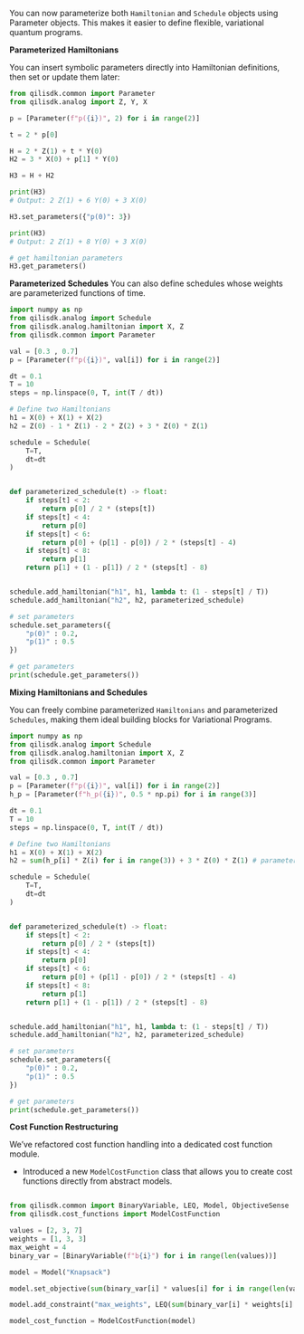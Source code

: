 You can now parameterize both ``Hamiltonian`` and ``Schedule`` objects using Parameter objects. This makes it easier to define flexible, variational quantum programs.

**Parameterized Hamiltonians**

You can insert symbolic parameters directly into Hamiltonian definitions, then set or update them later:

```python
from qilisdk.common import Parameter
from qilisdk.analog import Z, Y, X

p = [Parameter(f"p({i})", 2) for i in range(2)]

t = 2 * p[0]

H = 2 * Z(1) + t * Y(0) 
H2 = 3 * X(0) + p[1] * Y(0)

H3 = H + H2

print(H3) 
# Output: 2 Z(1) + 6 Y(0) + 3 X(0)

H3.set_parameters({"p(0)": 3})

print(H3) 
# Output: 2 Z(1) + 8 Y(0) + 3 X(0)

# get hamiltonian parameters
H3.get_parameters()
```

**Parameterized Schedules**
You can also define schedules whose weights are parameterized functions of time.

```python
import numpy as np
from qilisdk.analog import Schedule
from qilisdk.analog.hamiltonian import X, Z
from qilisdk.common import Parameter

val = [0.3 , 0.7]
p = [Parameter(f"p({i})", val[i]) for i in range(2)]

dt = 0.1
T = 10
steps = np.linspace(0, T, int(T / dt))

# Define two Hamiltonians
h1 = X(0) + X(1) + X(2)
h2 = Z(0) - 1 * Z(1) - 2 * Z(2) + 3 * Z(0) * Z(1)

schedule = Schedule(
    T=T,
    dt=dt
)


def parameterized_schedule(t) -> float:
    if steps[t] < 2:
        return p[0] / 2 * (steps[t])
    if steps[t] < 4:
        return p[0]
    if steps[t] < 6:
        return p[0] + (p[1] - p[0]) / 2 * (steps[t] - 4)
    if steps[t] < 8:
        return p[1]
    return p[1] + (1 - p[1]) / 2 * (steps[t] - 8)


schedule.add_hamiltonian("h1", h1, lambda t: (1 - steps[t] / T))
schedule.add_hamiltonian("h2", h2, parameterized_schedule)

# set parameters
schedule.set_parameters({
    "p(0)" : 0.2,
    "p(1)" : 0.5
})

# get parameters
print(schedule.get_parameters())
```

**Mixing Hamiltonians and Schedules**

You can freely combine parameterized ``Hamiltonians`` and parameterized ``Schedules``, making them ideal building blocks for Variational Programs.



```python
import numpy as np
from qilisdk.analog import Schedule
from qilisdk.analog.hamiltonian import X, Z
from qilisdk.common import Parameter

val = [0.3 , 0.7]
p = [Parameter(f"p({i})", val[i]) for i in range(2)]
h_p = [Parameter(f"h_p({i})", 0.5 * np.pi) for i in range(3)]

dt = 0.1
T = 10
steps = np.linspace(0, T, int(T / dt))

# Define two Hamiltonians
h1 = X(0) + X(1) + X(2)
h2 = sum(h_p[i] * Z(i) for i in range(3)) + 3 * Z(0) * Z(1) # parameterized hamiltonian

schedule = Schedule(
    T=T,
    dt=dt
)


def parameterized_schedule(t) -> float:
    if steps[t] < 2:
        return p[0] / 2 * (steps[t])
    if steps[t] < 4:
        return p[0]
    if steps[t] < 6:
        return p[0] + (p[1] - p[0]) / 2 * (steps[t] - 4)
    if steps[t] < 8:
        return p[1]
    return p[1] + (1 - p[1]) / 2 * (steps[t] - 8)


schedule.add_hamiltonian("h1", h1, lambda t: (1 - steps[t] / T))
schedule.add_hamiltonian("h2", h2, parameterized_schedule)

# set parameters
schedule.set_parameters({
    "p(0)" : 0.2,
    "p(1)" : 0.5
})

# get parameters
print(schedule.get_parameters())
```
**Cost Function Restructuring**

We’ve refactored cost function handling into a dedicated cost function module.
- Introduced a new ``ModelCostFunction`` class that allows you to create cost functions directly from abstract models.

```python

from qilisdk.common import BinaryVariable, LEQ, Model, ObjectiveSense
from qilisdk.cost_functions import ModelCostFunction

values = [2, 3, 7]
weights = [1, 3, 3]
max_weight = 4
binary_var = [BinaryVariable(f"b{i}") for i in range(len(values))]

model = Model("Knapsack")

model.set_objective(sum(binary_var[i] * values[i] for i in range(len(values))), sense=ObjectiveSense.MAXIMIZE)

model.add_constraint("max_weights", LEQ(sum(binary_var[i] * weights[i] for i in range(len(weights))), max_weight))

model_cost_function = ModelCostFunction(model)

```

